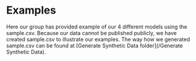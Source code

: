 # Examples

Here our group has provided example of our 4 different models using the sample.csv. Because our data cannot be published publicly, we have created sample.csv to illustrate our examples. The way how we generated sample.csv can be found at [Generate Synthetic Data folder](/Generate Synthetic Data).